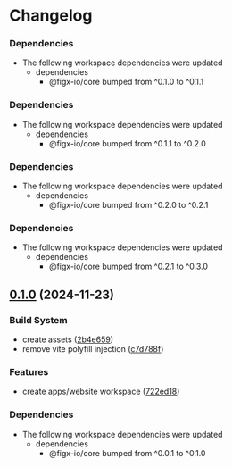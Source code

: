 # Changelog

### Dependencies

* The following workspace dependencies were updated
  * dependencies
    * @figx-io/core bumped from ^0.1.0 to ^0.1.1

### Dependencies

* The following workspace dependencies were updated
  * dependencies
    * @figx-io/core bumped from ^0.1.1 to ^0.2.0

### Dependencies

* The following workspace dependencies were updated
  * dependencies
    * @figx-io/core bumped from ^0.2.0 to ^0.2.1

### Dependencies

* The following workspace dependencies were updated
  * dependencies
    * @figx-io/core bumped from ^0.2.1 to ^0.3.0

## [0.1.0](https://github.com/figx-io/figx-io/compare/website-v0.0.1...website-v0.1.0) (2024-11-23)


### Build System

* create assets ([2b4e659](https://github.com/figx-io/figx-io/commit/2b4e6595f32d4dd394eedc8e2781da747a2c530b))
* remove vite polyfill injection ([c7d788f](https://github.com/figx-io/figx-io/commit/c7d788fdebbec5af4430a241f0c4a8123f1161ac))


### Features

* create apps/website workspace ([722ed18](https://github.com/figx-io/figx-io/commit/722ed18b59f8fed474390c1a41b24135aaba6188))


### Dependencies

* The following workspace dependencies were updated
  * dependencies
    * @figx-io/core bumped from ^0.0.1 to ^0.1.0
